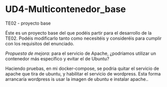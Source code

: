 # UD4-Multicontenedor_base
TE02 - proyecto base

Éste es un proyecto base del que podéis partir para el desarrollo de la TE02. Podéis modificarlo tanto como necesitéis y consideréis para cumplir con los requisitos del enunciado.

*Propuesta de mejora:* para el servicio de Apache, ¿podríamos utilizar un contenedor más específico y evitar el de Ubuntu?

Haciendo pruebas, en mi docker-compose, se podria quitar el servicio de apache que tira de ubuntu, y habilitar el servicio de wordpress.  Esta forma arrancaría wordpress is usar la imagen de ubuntu e instalar apache..
